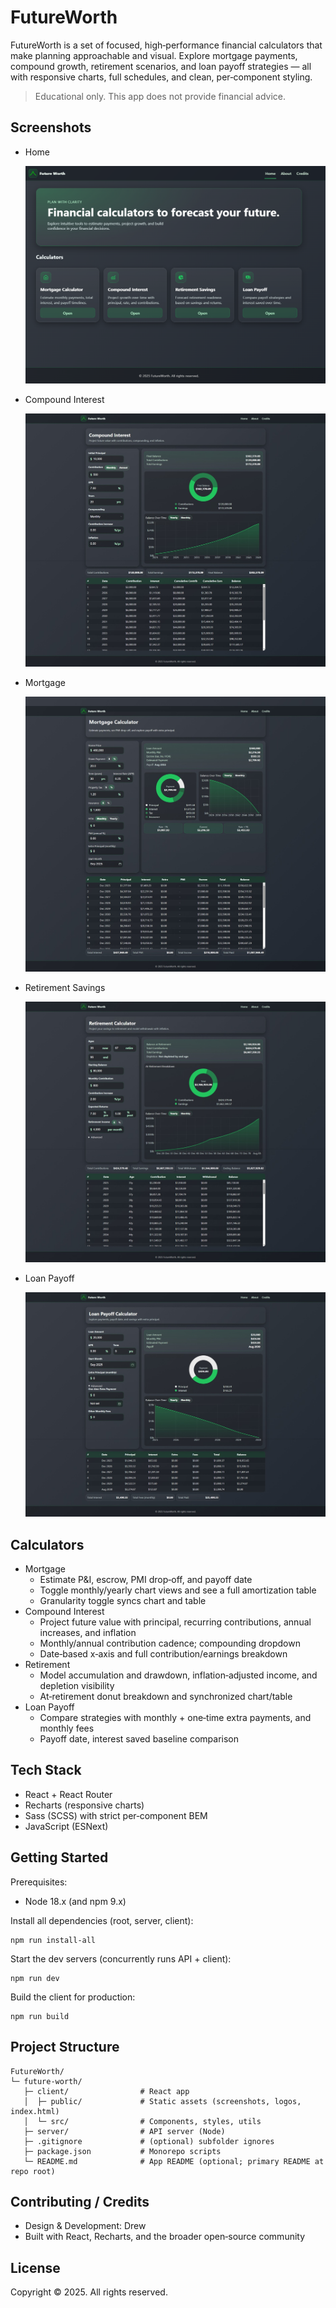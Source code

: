 # FutureWorth

FutureWorth is a set of focused, high‑performance financial calculators that make planning approachable and visual. Explore mortgage payments, compound growth, retirement scenarios, and loan payoff strategies — all with responsive charts, full schedules, and clean, per‑component styling.

> Educational only. This app does not provide financial advice.

## Screenshots

- Home

  ![Home](future-worth/client/public/home-page.png)

- Compound Interest

  ![Compound Interest Calculator](future-worth/client/public/compound-interest-calc.jpeg)

- Mortgage

  ![Mortgage Calculator](future-worth/client/public/mortgage-calc.jpeg)

- Retirement Savings

  ![Retirement Savings Calculator](future-worth/client/public/retirement-savings-calc.jpeg)

- Loan Payoff

  ![Loan Payoff Calculator](future-worth/client/public/loan-payoff-calc.jpeg)

## Calculators

- Mortgage
  - Estimate P&I, escrow, PMI drop‑off, and payoff date
  - Toggle monthly/yearly chart views and see a full amortization table
  - Granularity toggle syncs chart and table
- Compound Interest
  - Project future value with principal, recurring contributions, annual increases, and inflation
  - Monthly/annual contribution cadence; compounding dropdown
  - Date‑based x‑axis and full contribution/earnings breakdown
- Retirement
  - Model accumulation and drawdown, inflation‑adjusted income, and depletion visibility
  - At‑retirement donut breakdown and synchronized chart/table
- Loan Payoff
  - Compare strategies with monthly + one‑time extra payments, and monthly fees
  - Payoff date, interest saved baseline comparison

## Tech Stack

- React + React Router
- Recharts (responsive charts)
- Sass (SCSS) with strict per‑component BEM
- JavaScript (ESNext)

## Getting Started

Prerequisites:
- Node 18.x (and npm 9.x)

Install all dependencies (root, server, client):

```
npm run install-all
```

Start the dev servers (concurrently runs API + client):

```
npm run dev
```

Build the client for production:

```
npm run build
```

## Project Structure

```
FutureWorth/
└─ future-worth/
   ├─ client/                # React app
   │  ├─ public/             # Static assets (screenshots, logos, index.html)
   │  └─ src/                # Components, styles, utils
   ├─ server/                # API server (Node)
   ├─ .gitignore             # (optional) subfolder ignores
   ├─ package.json           # Monorepo scripts
   └─ README.md              # App README (optional; primary README at repo root)
```

## Contributing / Credits

- Design & Development: Drew
- Built with React, Recharts, and the broader open‑source community

## License

Copyright © 2025. All rights reserved.
